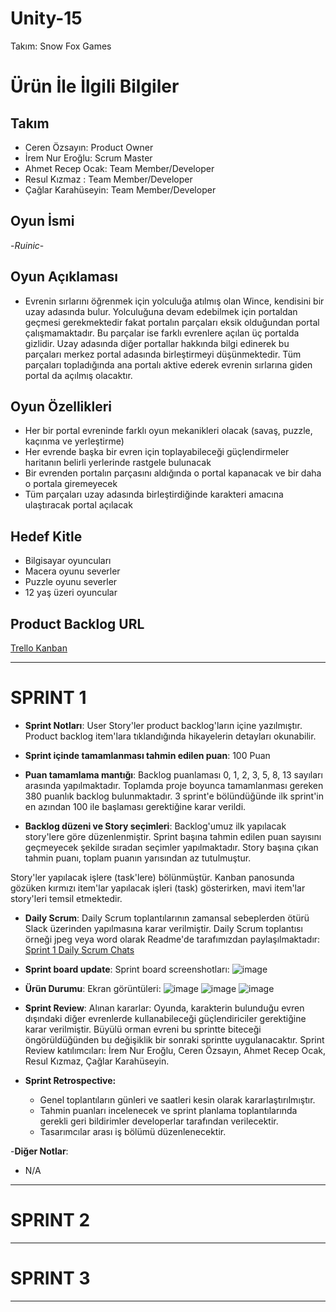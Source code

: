 # Unity-15

Takım: Snow Fox Games

# Ürün İle İlgili Bilgiler

## Takım 

- Ceren Özsayın: Product Owner
- İrem Nur Eroğlu: Scrum Master
- Ahmet Recep Ocak: Team Member/Developer
- Resul Kızmaz : Team Member/Developer
- Çağlar Karahüseyin: Team Member/Developer

## Oyun İsmi

-*Ruinic*-

## Oyun Açıklaması

- Evrenin sırlarını öğrenmek için yolculuğa atılmış olan Wince, kendisini bir uzay adasında bulur. Yolculuğuna devam edebilmek için portaldan geçmesi gerekmektedir fakat portalın parçaları eksik olduğundan portal çalışmamaktadır. Bu parçalar ise farklı evrenlere açılan üç portalda gizlidir. Uzay adasında diğer portallar hakkında bilgi edinerek bu parçaları merkez portal adasında birleştirmeyi düşünmektedir. Tüm parçaları topladığında ana portalı aktive ederek evrenin sırlarına giden portal da açılmış olacaktır.

## Oyun Özellikleri

- Her bir portal evreninde farklı oyun mekanikleri olacak (savaş, puzzle, kaçınma ve yerleştirme)
- Her evrende başka bir evren için toplayabileceği güçlendirmeler haritanın belirli yerlerinde rastgele bulunacak
- Bir evrenden portalın parçasını aldığında o portal kapanacak ve bir daha o portala giremeyecek
- Tüm parçaları uzay adasında birleştirdiğinde karakteri amacına ulaştıracak portal açılacak

## Hedef Kitle

- Bilgisayar oyuncuları
- Macera oyunu severler
- Puzzle oyunu severler
- 12 yaş üzeri oyuncular

## Product Backlog URL

[Trello Kanban](https://trello.com/b/Wbsna4s3/unity-15)

---

# SPRINT 1

- **Sprint Notları**: User Story'ler product backlog'ların içine yazılmıştır. Product backlog item'lara tıklandığında hikayelerin detayları okunabilir.

- **Sprint içinde tamamlanması tahmin edilen puan**: 100 Puan

- **Puan tamamlama mantığı**: Backlog puanlaması 0, 1, 2, 3, 5, 8, 13 sayıları arasında yapılmaktadır. Toplamda proje boyunca tamamlanması gereken 380 puanlık backlog bulunmaktadır. 3 sprint'e bölündüğünde ilk sprint'in en azından 100 ile başlaması gerektiğine karar verildi.

- **Backlog düzeni ve Story seçimleri**: Backlog'umuz ilk yapılacak story'lere göre düzenlenmiştir. Sprint başına tahmin edilen puan sayısını geçmeyecek şekilde sıradan seçimler yapılmaktadır. Story başına çıkan tahmin puanı, toplam puanın yarısından az tutulmuştur. 

Story'ler yapılacak işlere (task'lere) bölünmüştür. Kanban panosunda gözüken kırmızı item'lar yapılacak işleri (task) gösterirken, mavi item'lar story'leri temsil etmektedir.

- **Daily Scrum**: Daily Scrum toplantılarının zamansal sebeplerden ötürü Slack üzerinden yapılmasına karar verilmiştir. Daily Scrum toplantısı örneği jpeg veya word olarak Readme'de tarafımızdan paylaşılmaktadır: [Sprint 1 Daily Scrum Chats](https://github.com/OyunveUygulamaAkademisi/BootcampScrumTemplate/blob/main/ProjectManagement/Sprint1Documents/DailyScrumMeetingNotesSprint1.docx?raw=true)

- **Sprint board update**: Sprint board screenshotları: 
![image](https://user-images.githubusercontent.com/104391555/167313661-ed24964a-b801-4e30-b64c-6396ad2565ad.png)

- **Ürün Durumu**: Ekran görüntüleri:
![image](https://user-images.githubusercontent.com/104391555/167299284-4dc7ab05-39b3-4361-8862-7a9cd1be2ac9.png)
![image](https://user-images.githubusercontent.com/104391555/167299405-32514341-2f00-48ba-aa31-1d2bf2e7b13e.png)
![image](https://user-images.githubusercontent.com/104391555/167299436-862f79f2-b0d9-46b5-b84b-3e6c8a0c84ca.png)


- **Sprint Review**: 
Alınan kararlar: Oyunda, karakterin bulunduğu evren dışındaki diğer evrenlerde kullanabileceği güçlendiriciler gerektiğine karar verilmiştir. Büyülü orman evreni bu sprintte biteceği öngörüldüğünden bu değişiklik bir sonraki sprintte uygulanacaktır.  Sprint Review katılımcıları: İrem Nur Eroğlu, Ceren Özsayın, Ahmet Recep Ocak, Resul Kızmaz, Çağlar Karahüseyin.

- **Sprint Retrospective:**
  - Genel toplantıların günleri ve saatleri kesin olarak kararlaştırılmıştır.
  - Tahmin puanları incelenecek ve sprint planlama toplantılarında gerekli geri bildirimler developerlar tarafından verilecektir.
  - Tasarımcılar arası iş bölümü düzenlenecektir. 

-**Diğer Notlar**:
- N/A

---

# SPRINT 2


---

# SPRINT 3

---
